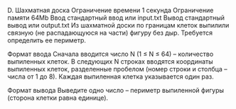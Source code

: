 D. Шахматная доска
Ограничение времени	1 секунда
Ограничение памяти	64Mb
Ввод	стандартный ввод или input.txt
Вывод	стандартный вывод или output.txt
Из шахматной доски по границам клеток выпилили связную (не распадающуюся на части) фигуру без дыр. Требуется определить ее периметр.

Формат ввода
Сначала вводится число N (1 ≤ N ≤ 64) – количество выпиленных клеток. В следующих N строках вводятся координаты выпиленных клеток, разделенные пробелом (номер строки и столбца – числа от 1 до 8). Каждая выпиленная клетка указывается один раз.

Формат вывода
Выведите одно число – периметр выпиленной фигуры (сторона клетки равна единице).